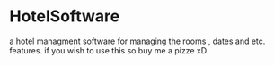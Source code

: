 # HotelSoftware
a hotel managment software for managing the rooms , dates and etc. features.
if you wish to use this so buy me a pizze xD
